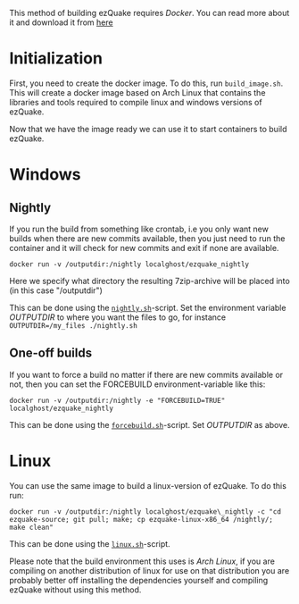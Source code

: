 This method of building ezQuake requires *Docker*. You can read more about it and download it from [here](https://www.docker.com/ "Docker homepage")

Initialization
==============
First, you need to create the docker image. To do this, run `build_image.sh`.
This will create a docker image based on Arch Linux that contains the libraries and tools required to compile linux and windows versions of ezQuake.

Now that we have the image ready we can use it to start containers to build ezQuake.


Windows
=======
Nightly
-------
If you run the build from something like crontab, i.e you only want new builds when there are new commits available, then you just need to run the container and it will check for new commits and exit if none are available.
```shell
docker run -v /outputdir:/nightly localghost/ezquake_nightly
```
Here we specify what directory the resulting 7zip-archive will be placed into (in this case "/outputdir")

This can be done using the [`nightly.sh`](nightly.sh)-script. Set the environment variable *OUTPUTDIR* to where you want the files to go, for instance `OUTPUTDIR=/my_files ./nightly.sh`

One-off builds
--------------
If you want to force a build no matter if there are new commits available or not, then you can set the FORCEBUILD environment-variable like this:
```shell
docker run -v /outputdir:/nightly -e "FORCEBUILD=TRUE" localghost/ezquake_nightly
```

This can be done using the [`forcebuild.sh`](forcebuild.sh)-script. Set *OUTPUTDIR* as above.

Linux
=====
You can use the same image to build a linux-version of ezQuake. To do this run:
```shell
docker run -v /outputdir:/nightly localghost/ezquake\_nightly -c "cd ezquake-source; git pull; make; cp ezquake-linux-x86_64 /nightly/; make clean"
```

This can be done using the [`linux.sh`](linux.sh)-script.

Please note that the build environment this uses is *Arch Linux*, if you are compiling on another distribution of linux for use on that distribution you are probably better off installing the dependencies yourself and compiling ezQuake without using this method.
